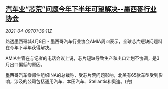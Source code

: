 <!--1617933664000-->
[汽车业“芯荒”问题今年下半年可望解决--墨西哥行业协会](https://cn.reuters.com/article/mexico-autos-chip-0409-idCNKBS2BW043)
------

<div><i>2021-04-09T01:39:11Z</i></div><p>路透墨西哥城4月8日 - 墨西哥汽车行业协会AMIA周四表示，全球芯片短缺问题料在今年下半年获得解决。</p><p>AMIA主管在与记者的电话会议上说，芯片短缺导致生产和出口计划不协调，是3月出口偏低的原因。</p><p>墨西哥汽车零部件组织INA的总裁称，受芯片荒问题影响，北美有65款车型受到影响，涉及的公司包括通用汽车、本田汽车、Stellantis和奥迪。(完)</p>

